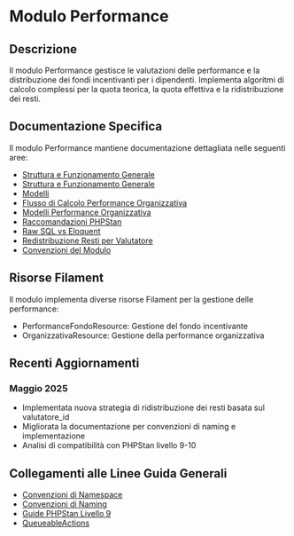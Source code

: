 # Modulo Performance

## Descrizione

Il modulo Performance gestisce le valutazioni delle performance e la distribuzione dei fondi incentivanti per i dipendenti. Implementa algoritmi di calcolo complessi per la quota teorica, la quota effettiva e la ridistribuzione dei resti.

## Documentazione Specifica

Il modulo Performance mantiene documentazione dettagliata nelle seguenti aree:

- [Struttura e Funzionamento Generale](/var/www/html/_bases/base_ptvx_fila3_mono/laravel/Modules/Performance/docs/readme.md)
- [Struttura e Funzionamento Generale](/var/www/html/_bases/base_ptvx_fila3_mono/laravel/Modules/Performance/docs/README.md)
- [Modelli](/var/www/html/_bases/base_ptvx_fila3_mono/laravel/Modules/Performance/docs/models.md)
- [Flusso di Calcolo Performance Organizzativa](/var/www/html/_bases/base_ptvx_fila3_mono/laravel/Modules/Performance/docs/organizzativa-flow.md)
- [Modelli Performance Organizzativa](/var/www/html/_bases/base_ptvx_fila3_mono/laravel/Modules/Performance/docs/organizzativa-models.md)
- [Raccomandazioni PHPStan](/var/www/html/_bases/base_ptvx_fila3_mono/laravel/Modules/Performance/docs/organizzativa-phpstan-recommendations.md)
- [Raw SQL vs Eloquent](/var/www/html/_bases/base_ptvx_fila3_mono/laravel/Modules/Performance/docs/raw-vs-eloquent.md)
- [Redistribuzione Resti per Valutatore](/var/www/html/_bases/base_ptvx_fila3_mono/laravel/Modules/Performance/docs/redistribuire-resti-per-valutatore.md)
- [Convenzioni del Modulo](/var/www/html/_bases/base_ptvx_fila3_mono/laravel/Modules/Performance/docs/convenzioni-modulo.md)

## Risorse Filament

Il modulo implementa diverse risorse Filament per la gestione delle performance:

- PerformanceFondoResource: Gestione del fondo incentivante
- OrganizzativaResource: Gestione della performance organizzativa

## Recenti Aggiornamenti

### Maggio 2025
- Implementata nuova strategia di ridistribuzione dei resti basata sul valutatore_id
- Migliorata la documentazione per convenzioni di naming e implementazione
- Analisi di compatibilità con PHPStan livello 9-10

## Collegamenti alle Linee Guida Generali

- [Convenzioni di Namespace](/var/www/html/_bases/base_ptvx_fila3_mono/laravel/Modules/Xot/docs/NAMESPACE-CONVENTIONS.md)
- [Convenzioni di Naming](/var/www/html/_bases/base_ptvx_fila3_mono/laravel/Modules/Xot/docs/NAMING-CONVENTIONS.md)
- [Guide PHPStan Livello 9](/var/www/html/_bases/base_ptvx_fila3_mono/laravel/Modules/Xot/docs/PHPSTAN-LEVEL9-GUIDE.md)
- [QueueableActions](/var/www/html/_bases/base_ptvx_fila3_mono/laravel/Modules/Xot/docs/queueable-actions.md)